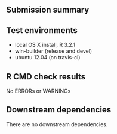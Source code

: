 ## Submission summary

## Test environments
* local OS X install, R 3.2.1
* win-builder (release and devel)
* ubuntu 12.04 (on travis-ci)

## R CMD check results
No ERRORs or WARNINGs

## Downstream dependencies
There are no downstream dependencies.
